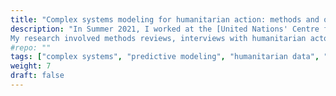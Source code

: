 ```yaml
---
title: "Complex systems modeling for humanitarian action: methods and opportunities"
description: "In Summer 2021, I worked at the [United Nations' Centre for Humanitarian Data](https://centre.humdata.org/) as a [Predictive Analytics Data Fellow](https://centre.humdata.org/data-fellows/). During my fellowship, I conducted research on how complex systems modeling (e.g., agent-based simulations, systems dynamics, network models) can be used to understand humanitarian crises, monitor their unfolding and simulate the effectiveness of response plans ahead of implementation.  \n
My research involved methods reviews, interviews with humanitarian actors, [preliminary data analysis](https://github.com/OCHA-DAP/pa_cholera_sd_pilot), and a final report which introduces complex systems modeling for humanitarians and outlines recommendations on contexts and technical requirements for a pilot. The report is available [at this link](https://data.humdata.org/dataset/2048a947-5714-4220-905b-e662cbcd14c8/resource/57dd6394-7b8f-4ec1-a622-68a7ee15a04b/download/complex-systems-modeling-for-humanitarian-action-methods-and-opportunities-nov-2021.pdf), and a blog post summarizing it is available [here](https://centre.humdata.org/complex-systems-modeling-for-humanitarian-action/)."
#repo: ""
tags: ["complex systems", "predictive modeling", "humanitarian data", "social good"]
weight: 7
draft: false
---
```

